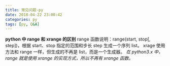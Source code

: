 ```yaml
---
title: 常见问题-py
date: 2018-04-22 23:00:42
categories: py
tags: [py, Q&A]
---
```

**python 中 range 和 xrange 的区别**
range
函数说明：range(start, stop[, step])，根据 start、stop 指定的范围和步长 step 生成一个序列 list。
xrage
使用方法和 range 一样，但生成的不再是 list，而是一个生成器。
_在 python3.x 中，range 就是使用 xrange 的实现方式，所以不再有 xrange 函数。_
